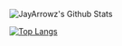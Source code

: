 
![JayArrowz's Github Stats](https://github-readme-stats-ochre-three.vercel.app/api?username=JayArrowz&count_private=true&show_icons=true&theme=radical)

[![Top Langs](https://github-readme-stats.vercel.app/api/top-langs/?username=JayArrowz)](https://github.com/JayArrowz/github-readme-stats)
